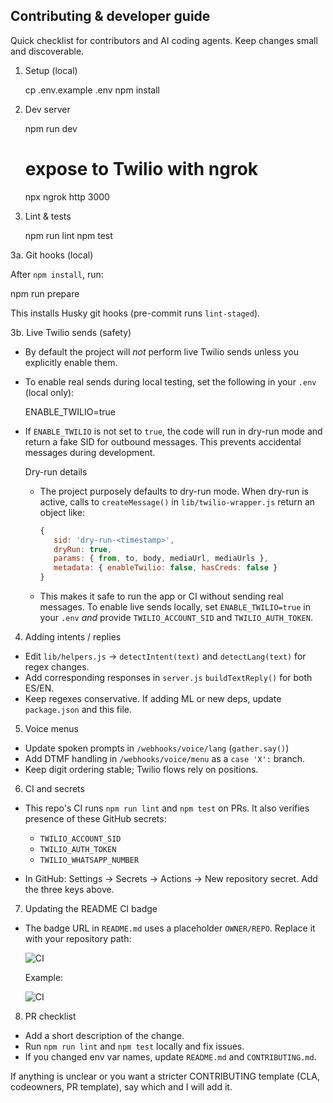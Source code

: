 ## Contributing & developer guide

Quick checklist for contributors and AI coding agents. Keep changes small and discoverable.

1. Setup (local)

   cp .env.example .env
   npm install

2. Dev server

   npm run dev
   # expose to Twilio with ngrok
   npx ngrok http 3000

3. Lint & tests

   npm run lint
   npm test

3a. Git hooks (local)

   After `npm install`, run:

   npm run prepare

   This installs Husky git hooks (pre-commit runs `lint-staged`).

3b. Live Twilio sends (safety)

- By default the project will *not* perform live Twilio sends unless you explicitly enable them.
- To enable real sends during local testing, set the following in your `.env` (local only):

   ENABLE_TWILIO=true

- If `ENABLE_TWILIO` is not set to `true`, the code will run in dry-run mode and return a fake SID for outbound messages. This prevents accidental messages during development.

   Dry-run details

   - The project purposely defaults to dry-run mode. When dry-run is active, calls to `createMessage()` in `lib/twilio-wrapper.js` return an object like:

      ```js
      {
         sid: 'dry-run-<timestamp>',
         dryRun: true,
         params: { from, to, body, mediaUrl, mediaUrls },
         metadata: { enableTwilio: false, hasCreds: false }
      }
      ```

   - This makes it safe to run the app or CI without sending real messages. To enable live sends locally, set `ENABLE_TWILIO=true` in your `.env` *and* provide `TWILIO_ACCOUNT_SID` and `TWILIO_AUTH_TOKEN`.


4. Adding intents / replies

- Edit `lib/helpers.js` -> `detectIntent(text)` and `detectLang(text)` for regex changes.
- Add corresponding responses in `server.js` `buildTextReply()` for both ES/EN.
- Keep regexes conservative. If adding ML or new deps, update `package.json` and this file.

5. Voice menus

- Update spoken prompts in `/webhooks/voice/lang` (`gather.say()`)
- Add DTMF handling in `/webhooks/voice/menu` as a `case 'X':` branch.
- Keep digit ordering stable; Twilio flows rely on positions.

6. CI and secrets

- This repo's CI runs `npm run lint` and `npm test` on PRs. It also verifies presence of these GitHub secrets:
  - `TWILIO_ACCOUNT_SID`
  - `TWILIO_AUTH_TOKEN`
  - `TWILIO_WHATSAPP_NUMBER`

- In GitHub: Settings → Secrets → Actions → New repository secret. Add the three keys above.

7. Updating the README CI badge

- The badge URL in `README.md` uses a placeholder `OWNER/REPO`. Replace it with your repository path:

  ![CI](https://github.com/OWNER/REPO/actions/workflows/ci.yml/badge.svg)

  Example:

  ![CI](https://github.com/my-org/destapespr-unified-bot-bilingual/actions/workflows/ci.yml/badge.svg)

8. PR checklist

- Add a short description of the change.
- Run `npm run lint` and `npm test` locally and fix issues.
- If you changed env var names, update `README.md` and `CONTRIBUTING.md`.

If anything is unclear or you want a stricter CONTRIBUTING template (CLA, codeowners, PR template), say which and I will add it.
